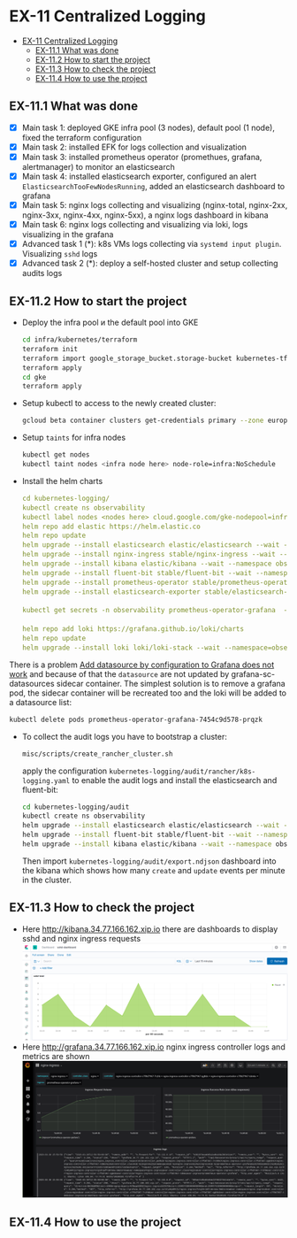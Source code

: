 <!-- EX должны нумероваться так, как они идут в ЛК otus -->

# EX-11 Centralized Logging

* [EX-11 Centralized Logging](#ex-11-%d0%9d%d0%b0%d0%b7%d0%b2%d0%b0%d0%bd%d0%b8%d0%b5-%d0%b4%d0%be%d0%bc%d0%b0%d1%88%d0%bd%d0%b5%d0%b9-%d1%80%d0%b0%d0%b1%d0%be%d1%82%d1%8b)
  * [EX-11.1 What was done](#ex-111-%d0%a7%d1%82%d0%be-%d0%b1%d1%8b%d0%bb%d0%be-%d1%81%d0%b4%d0%b5%d0%bb%d0%b0%d0%bd%d0%be)
  * [EX-11.2 How to start the project](#ex-112-%d0%9a%d0%b0%d0%ba-%d0%b7%d0%b0%d0%bf%d1%83%d1%81%d1%82%d0%b8%d1%82%d1%8c-%d0%bf%d1%80%d0%be%d0%b5%d0%ba%d1%82)
  * [EX-11.3 How to check the project](#ex-113-%d0%9a%d0%b0%d0%ba-%d0%bf%d1%80%d0%be%d0%b2%d0%b5%d1%80%d0%b8%d1%82%d1%8c-%d0%bf%d1%80%d0%be%d0%b5%d0%ba%d1%82)
  * [EX-11.4 How to use the project](#ex-114-%d0%9a%d0%b0%d0%ba-%d0%bd%d0%b0%d1%87%d0%b0%d1%82%d1%8c-%d0%bf%d0%be%d0%bb%d1%8c%d0%b7%d0%be%d0%b2%d0%b0%d1%82%d1%8c%d1%81%d1%8f-%d0%bf%d1%80%d0%be%d0%b5%d0%ba%d1%82%d0%be%d0%bc)

## EX-11.1 What was done

* [x] Main task 1: deployed GKE infra pool (3 nodes), default pool (1 node), fixed the terraform configuration
* [x] Main task 2: installed EFK for logs collection and visualization
* [x] Main task 3: installed prometheus operator (promethues, grafana, alertmanager) to monitor an elasticsearch
* [x] Main task 4: installed elasticsearch exporter, configured an alert `ElasticsearchTooFewNodesRunning`, added an elasticsearch dashboard to grafana
* [x] Main task 5: nginx logs collecting and visualizing (nginx-total, nginx-2xx, nginx-3xx, nginx-4xx, nginx-5xx), a nginx logs dashboard in kibana
* [x] Main task 6: nginx logs collecting and visualizing via loki, logs visualizing in the grafana
* [x] Advanced task 1 (*): k8s VMs logs collecting via `systemd input plugin`. Visualizing `sshd` logs
* [x] Advanced task 2 (*): deploy a self-hosted cluster and setup collecting audits logs

## EX-11.2 How to start the project

* Deploy the infra pool и the default pool into GKE

  ```bash
  cd infra/kubernetes/terraform
  terraform init
  terraform import google_storage_bucket.storage-bucket kubernetes-tf-state-bucket-20190202001
  terraform apply
  cd gke
  terraform apply
  ```

* Setup kubectl to access to the newly created cluster:

  ```bash
  gcloud beta container clusters get-credentials primary --zone europe-west1-b
  ```

* Setup `taints` for infra nodes

  ```bash
  kubectl get nodes
  kubectl taint nodes <infra node here> node-role=infra:NoSchedule
  ```

* Install the helm charts

  ```yaml
  cd kubernetes-logging/
  kubectl create ns observability
  kubectl label nodes <nodes here> cloud.google.com/gke-nodepool=infra-pool
  helm repo add elastic https://helm.elastic.co
  helm repo update
  helm upgrade --install elasticsearch elastic/elasticsearch --wait --namespace observability -f elasticsearch.values.yaml
  helm upgrade --install nginx-ingress stable/nginx-ingress --wait --namespace=nginx-ingress -f nginx-ingress.values.yaml
  helm upgrade --install kibana elastic/kibana --wait --namespace observability -f kibana.values.yaml
  helm upgrade --install fluent-bit stable/fluent-bit --wait --namespace observability -n observability -f fluent-bit.values.yaml
  helm upgrade --install prometheus-operator stable/prometheus-operator --namespace=observability --values=prometheus.values.yaml
  helm upgrade --install elasticsearch-exporter stable/elasticsearch-exporter --wait --namespace=observability --values=elasticsearch-exporter.values.yaml

  kubectl get secrets -n observability prometheus-operator-grafana  -o jsonpath="{.data.admin-password}" | base64 -d

  helm repo add loki https://grafana.github.io/loki/charts
  helm repo update
  helm upgrade --install loki loki/loki-stack --wait --namespace=observability --values=loki.values.yaml
  ```

There is a problem [Add datasource by configuration to Grafana does not work](https://github.com/coreos/prometheus-operator/issues/1909) and because of that the `datasource` are not updated by grafana-sc-datasources sidecar container. The simplest solution is to remove a grafana pod, the sidecar container will be recreated too and the loki will be added to a datasource list:

```bash
kubectl delete pods prometheus-operator-grafana-7454c9d578-prqzk
```

* To collect the audit logs you have to bootstrap a cluster:

  ```bash
  misc/scripts/create_rancher_cluster.sh
  ```

  apply the configuration `kubernetes-logging/audit/rancher/k8s-logging.yaml` to enable the audit logs and install the elasticsearch and fluent-bit:

  ```bash
  cd kubernetes-logging/audit
  kubectl create ns observability
  helm upgrade --install elasticsearch elastic/elasticsearch --wait --namespace observability -f elasticsearch.values.yaml
  helm upgrade --install fluent-bit stable/fluent-bit --wait --namespace observability -n observability -f fluent-bit.values.yaml
  helm upgrade --install kibana elastic/kibana --wait --namespace observability -f kibana.values.yaml
  ```

  Then import `kubernetes-logging/audit/export.ndjson` dashboard into the kibana which shows how many `create` and `update` events per minute in the cluster.

## EX-11.3 How to check the project

* Here <http://kibana.34.77.166.162.xip.io> there are dashboards to display sshd and nginx ingress requests
  ![kibana-sshd-dashboard](img/ex-11-kubernetes-logging-kibana-sshd.png)
* Here <http://grafana.34.77.166.162.xip.io> nginx ingress controller logs and metrics are shown
  ![grafana-nginx-ingress-dashboard](img/ex-11-kubernetes-logging-grafana-nginx-ingress.png)

## EX-11.4 How to use the project
